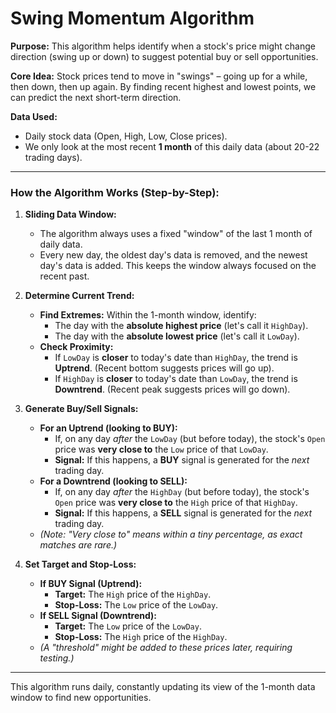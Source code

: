 # Swing Momentum Algorithm

**Purpose:** This algorithm helps identify when a stock's price might change direction (swing up or down) to suggest potential buy or sell opportunities.

**Core Idea:** Stock prices tend to move in "swings" – going up for a while, then down, then up again. By finding recent highest and lowest points, we can predict the next short-term direction.

**Data Used:**

- Daily stock data (Open, High, Low, Close prices).
- We only look at the most recent **1 month** of this daily data (about 20-22 trading days).

---

### How the Algorithm Works (Step-by-Step):

1.  **Sliding Data Window:**

    - The algorithm always uses a fixed "window" of the last 1 month of daily data.
    - Every new day, the oldest day's data is removed, and the newest day's data is added. This keeps the window always focused on the recent past.

2.  **Determine Current Trend:**

    - **Find Extremes:** Within the 1-month window, identify:
      - The day with the **absolute highest price** (let's call it `HighDay`).
      - The day with the **absolute lowest price** (let's call it `LowDay`).
    - **Check Proximity:**
      - If `LowDay` is **closer** to today's date than `HighDay`, the trend is **Uptrend**. (Recent bottom suggests prices will go up).
      - If `HighDay` is **closer** to today's date than `LowDay`, the trend is **Downtrend**. (Recent peak suggests prices will go down).

3.  **Generate Buy/Sell Signals:**

    - **For an Uptrend (looking to BUY):**
      - If, on any day _after_ the `LowDay` (but before today), the stock's `Open` price was **very close to** the `Low` price of that `LowDay`.
      - **Signal:** If this happens, a **BUY** signal is generated for the _next_ trading day.
    - **For a Downtrend (looking to SELL):**
      - If, on any day _after_ the `HighDay` (but before today), the stock's `Open` price was **very close to** the `High` price of that `HighDay`.
      - **Signal:** If this happens, a **SELL** signal is generated for the _next_ trading day.
    - _(Note: "Very close to" means within a tiny percentage, as exact matches are rare.)_

4.  **Set Target and Stop-Loss:**

    - **If BUY Signal (Uptrend):**
      - **Target:** The `High` price of the `HighDay`.
      - **Stop-Loss:** The `Low` price of the `LowDay`.
    - **If SELL Signal (Downtrend):**
      - **Target:** The `Low` price of the `LowDay`.
      - **Stop-Loss:** The `High` price of the `HighDay`.
    - _(A "threshold" might be added to these prices later, requiring testing.)_

---

This algorithm runs daily, constantly updating its view of the 1-month data window to find new opportunities.
